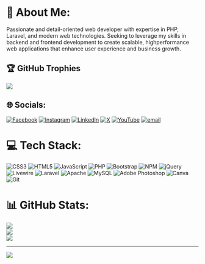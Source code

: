 # 💫 About Me:
Passionate and detail-oriented web developer with expertise in PHP, Laravel, and modern web technologies. Seeking to leverage my skills in backend and frontend development to create scalable, highperformance web applications that enhance user experience and business growth.

## 🏆 GitHub Trophies
![](https://github-profile-trophy.vercel.app/?username=moeen-dev&theme=radical&no-frame=false&no-bg=false&margin-w=4)


## 🌐 Socials:
[![Facebook](https://img.shields.io/badge/Facebook-%231877F2.svg?logo=Facebook&logoColor=white)](https://facebook.com/mdmoeenuddinn) [![Instagram](https://img.shields.io/badge/Instagram-%23E4405F.svg?logo=Instagram&logoColor=white)](https://instagram.com/mdmoeenuddinn) [![LinkedIn](https://img.shields.io/badge/LinkedIn-%230077B5.svg?logo=linkedin&logoColor=white)](https://linkedin.com/in/mdmoeenuddinn) [![X](https://img.shields.io/badge/X-black.svg?logo=X&logoColor=white)](https://x.com/mdmoeenuddinn) [![YouTube](https://img.shields.io/badge/YouTube-%23FF0000.svg?logo=YouTube&logoColor=white)](https://youtube.com/@mdmoeenuddinn) [![email](https://img.shields.io/badge/Email-D14836?logo=gmail&logoColor=white)](mailto:moeen.contact.me@gmail.com) 

# 💻 Tech Stack:
![CSS3](https://img.shields.io/badge/css3-%231572B6.svg?style=for-the-badge&logo=css3&logoColor=white) ![HTML5](https://img.shields.io/badge/html5-%23E34F26.svg?style=for-the-badge&logo=html5&logoColor=white) ![JavaScript](https://img.shields.io/badge/javascript-%23323330.svg?style=for-the-badge&logo=javascript&logoColor=%23F7DF1E) ![PHP](https://img.shields.io/badge/php-%23777BB4.svg?style=for-the-badge&logo=php&logoColor=white) ![Bootstrap](https://img.shields.io/badge/bootstrap-%238511FA.svg?style=for-the-badge&logo=bootstrap&logoColor=white) ![NPM](https://img.shields.io/badge/NPM-%23CB3837.svg?style=for-the-badge&logo=npm&logoColor=white) ![jQuery](https://img.shields.io/badge/jquery-%230769AD.svg?style=for-the-badge&logo=jquery&logoColor=white) ![Livewire](https://img.shields.io/badge/livewire-%234e56a6.svg?style=for-the-badge&logo=livewire&logoColor=white) ![Laravel](https://img.shields.io/badge/laravel-%23FF2D20.svg?style=for-the-badge&logo=laravel&logoColor=white) ![Apache](https://img.shields.io/badge/apache-%23D42029.svg?style=for-the-badge&logo=apache&logoColor=white) ![MySQL](https://img.shields.io/badge/mysql-4479A1.svg?style=for-the-badge&logo=mysql&logoColor=white) ![Adobe Photoshop](https://img.shields.io/badge/adobe%20photoshop-%2331A8FF.svg?style=for-the-badge&logo=adobe%20photoshop&logoColor=white) ![Canva](https://img.shields.io/badge/Canva-%2300C4CC.svg?style=for-the-badge&logo=Canva&logoColor=white) ![Git](https://img.shields.io/badge/git-%23F05033.svg?style=for-the-badge&logo=git&logoColor=white)
# 📊 GitHub Stats:
![](https://github-readme-stats.vercel.app/api?username=moeen-dev&theme=omni&hide_border=false&include_all_commits=true&count_private=true)<br/>
![](https://nirzak-streak-stats.vercel.app/?user=moeen-dev&theme=omni&hide_border=false)<br/>
![](https://github-readme-stats.vercel.app/api/top-langs/?username=moeen-dev&theme=omni&hide_border=false&include_all_commits=true&count_private=true&layout=compact)

---
[![](https://visitcount.itsvg.in/api?id=moeen-dev&icon=5&color=6)](https://visitcount.itsvg.in)

<!-- Proudly created with GPRM ( https://gprm.itsvg.in ) -->
